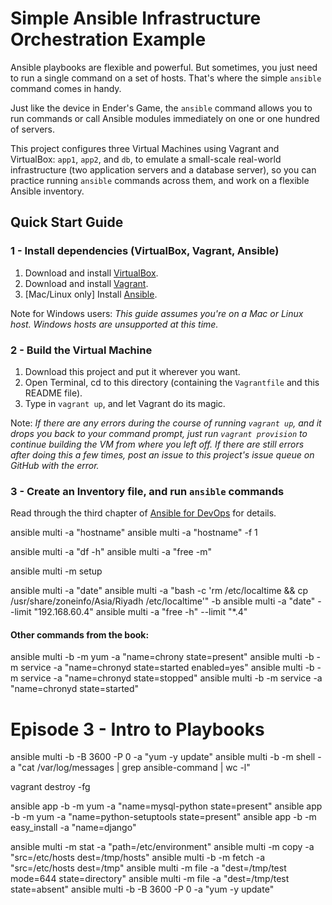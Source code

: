 # Simple Ansible Infrastructure Orchestration Example

Ansible playbooks are flexible and powerful. But sometimes, you just need to run a single command on a set of hosts. That's where the simple `ansible` command comes in handy.

Just like the device in Ender's Game, the `ansible` command allows you to run commands or call Ansible modules immediately on one or one hundred of servers.

This project configures three Virtual Machines using Vagrant and VirtualBox: `app1`, `app2`, and `db`, to emulate a small-scale real-world infrastructure (two application servers and a database server), so you can practice running `ansible` commands across them, and work on a flexible Ansible inventory.

## Quick Start Guide

### 1 - Install dependencies (VirtualBox, Vagrant, Ansible)

  1. Download and install [VirtualBox](https://www.virtualbox.org/wiki/Downloads).
  2. Download and install [Vagrant](http://www.vagrantup.com/downloads.html).
  3. [Mac/Linux only] Install [Ansible](http://docs.ansible.com/intro_installation.html).

Note for Windows users: *This guide assumes you're on a Mac or Linux host. Windows hosts are unsupported at this time.*

### 2 - Build the Virtual Machine

  1. Download this project and put it wherever you want.
  2. Open Terminal, cd to this directory (containing the `Vagrantfile` and this README file).
  3. Type in `vagrant up`, and let Vagrant do its magic.

Note: *If there are any errors during the course of running `vagrant up`, and it drops you back to your command prompt, just run `vagrant provision` to continue building the VM from where you left off. If there are still errors after doing this a few times, post an issue to this project's issue queue on GitHub with the error.*

### 3 - Create an Inventory file, and run `ansible` commands

Read through the third chapter of [Ansible for DevOps](https://www.ansiblefordevops.com/) for details.


ansible multi -a "hostname"
ansible multi -a "hostname" -f 1

ansible multi -a "df -h"
ansible multi -a "free -m"

ansible multi -m setup

ansible multi -a "date"
ansible multi -a "bash -c 'rm /etc/localtime && cp /usr/share/zoneinfo/Asia/Riyadh /etc/localtime'" -b
ansible multi -a "date" --limit "192.168.60.4"
ansible multi -a "free -h" --limit "*.4"

#### Other commands from the book:
ansible multi -b -m yum -a "name=chrony state=present"
ansible multi -b -m service -a "name=chronyd state=started enabled=yes"
ansible multi -b -m service -a "name=chronyd state=stopped"
ansible multi -b -m service -a "name=chronyd state=started"

# Episode 3 - Intro to Playbooks
ansible multi -b -B 3600 -P 0 -a "yum -y update"
ansible multi -b -m shell -a "cat /var/log/messages | grep ansible-command | wc -l"

vagrant destroy -fg




ansible app -b -m yum -a "name=mysql-python state=present"
ansible app -b -m yum -a "name=python-setuptools state=present"
ansible app -b -m easy_install -a "name=django"


ansible multi -m stat -a "path=/etc/environment"
ansible multi -m copy -a "src=/etc/hosts dest=/tmp/hosts"
ansible multi -b -m fetch -a "src=/etc/hosts dest=/tmp"
ansible multi -m file -a "dest=/tmp/test mode=644 state=directory"
ansible multi -m file -a "dest=/tmp/test state=absent"
ansible multi -b -B 3600 -P 0 -a "yum -y update"